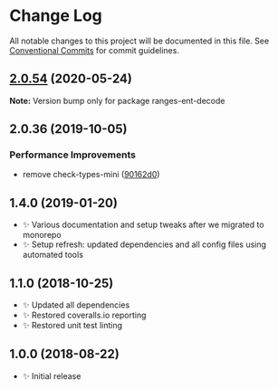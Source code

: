 # Change Log

All notable changes to this project will be documented in this file.
See [Conventional Commits](https://conventionalcommits.org) for commit guidelines.

## [2.0.54](https://gitlab.com/codsen/codsen/compare/ranges-ent-decode@2.0.53...ranges-ent-decode@2.0.54) (2020-05-24)

**Note:** Version bump only for package ranges-ent-decode





## 2.0.36 (2019-10-05)

### Performance Improvements

- remove check-types-mini ([90162d0](https://gitlab.com/codsen/codsen/commit/90162d0))

## 1.4.0 (2019-01-20)

- ✨ Various documentation and setup tweaks after we migrated to monorepo
- ✨ Setup refresh: updated dependencies and all config files using automated tools

## 1.1.0 (2018-10-25)

- ✨ Updated all dependencies
- ✨ Restored coveralls.io reporting
- ✨ Restored unit test linting

## 1.0.0 (2018-08-22)

- ✨ Initial release
